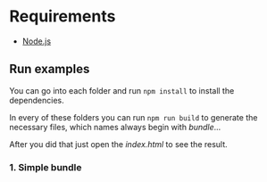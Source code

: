 # Requirements

- [Node.js](https://nodejs.org)

## Run examples 

You can go into each folder and run `npm install` to install the dependencies.

In every of these folders you can run `npm run build` to generate the necessary files, which names always begin with *bundle*...

After you did that just open the *index.html* to see the result.

### 1. Simple bundle

